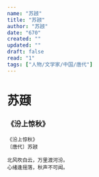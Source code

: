 ```yaml
---
name: "苏颋"
title: "苏颋"
author: "苏颋"
date: "670"
created: ""
updated: ""
draft: false
read: "1"
tags: ["人物/文学家/中国/唐代"]
---
```


# 苏颋

### 《汾上惊秋》

```
《汾上惊秋》
〔唐代〕苏颋

北风吹白云，万里渡河汾。
心绪逢摇落，秋声不可闻。
```
